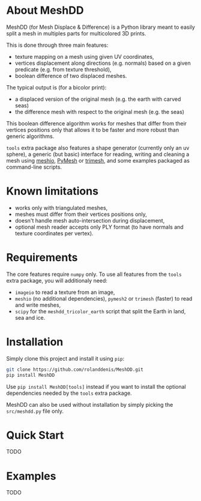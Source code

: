 # About MeshDD

MeshDD (for Mesh Displace & Difference) is a Python library meant to easily
split a mesh in multiples parts for multicolored 3D prints.

This is done through three main features:

- texture mapping on a mesh using given UV coordinates,
- vertices displacement along directions (e.g. normals) based on a given predicate (e.g. from texture threshold),
- boolean difference of two displaced meshes. 

The typical output is (for a bicolor print):

- a displaced version of the original mesh (e.g. the earth with carved seas)
- the difference mesh with respect to the original mesh (e.g. the seas)

This boolean difference algorithm works for meshes that differ from their
vertices positions only that allows it to be faster and more robust than
generic algorithms.

`tools` extra package also features a shape generator (currently only an
uv sphere), a generic (but basic) interface for reading, writing and cleaning a mesh using
[meshio](https://github.com/nschloe/meshio),
[PyMesh](https://github.com/PyMesh/PyMesh) or
[trimesh](https://github.com/mikedh/trimesh),
and some examples packaged as command-line scripts.

# Known limitations

- works only with triangulated meshes,
- meshes must differ from their vertices positions only,
- doesn't handle mesh auto-intersection during displacement,
- optional mesh reader accepts only PLY format (to have normals and texture coordinates per vertex).

# Requirements

The core features require `numpy` only.
To use all features from the `tools` extra package, you will additionaly need:

- `imageio` to read a texture from an image,
- `meshio` (no additional dependencies), `pymesh2` or `trimesh` (faster) to read and write meshes,
- `scipy` for the `meshdd_tricolor_earth` script that split the Earth in land, sea and ice.

# Installation

Simply clone this project and install it using `pip`:
```bash
git clone https://github.com/rolanddenis/MeshDD.git
pip install MeshDD
```

Use `pip install MeshDD[tools]` instead if you want to install the optional dependencies needed by the `tools` extra package.

MeshDD can also be used without installation by simply picking the `src/meshdd.py` file only.

# Quick Start

TODO

# Examples

TODO
